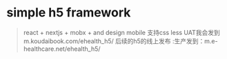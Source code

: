 # simple h5 framework 
> react + nextjs + mobx + and design mobile
> 支持css less
UAT我会发到m.koudaibook.com/ehealth_h5/
后续的h5的线上发布 :生产发到：m.e-healthcare.net/ehealth_h5/